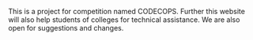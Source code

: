 This is a project for competition named CODECOPS.
Further this website will also help students of colleges for technical assistance.
We are also open for suggestions and changes.
